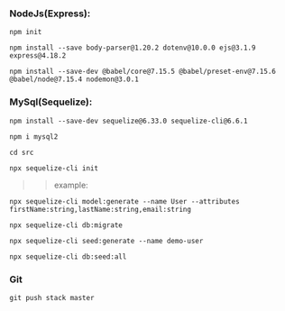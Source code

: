### NodeJs(Express):

    npm init

    npm install --save body-parser@1.20.2 dotenv@10.0.0 ejs@3.1.9 express@4.18.2

    npm install --save-dev @babel/core@7.15.5 @babel/preset-env@7.15.6 @babel/node@7.15.4 nodemon@3.0.1

### MySql(Sequelize):

    npm install --save-dev sequelize@6.33.0 sequelize-cli@6.6.1

    npm i mysql2

    cd src

    npx sequelize-cli init

> > example:

    npx sequelize-cli model:generate --name User --attributes firstName:string,lastName:string,email:string

    npx sequelize-cli db:migrate

    npx sequelize-cli seed:generate --name demo-user

    npx sequelize-cli db:seed:all

### Git

    git push stack master
